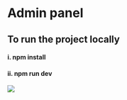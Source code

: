 # Admin panel

## To run the project locally
####  i. npm install
#### ii. npm run dev
<p align="left">
  <a href="http://localhost:5173/">
    <img src="https://i.ibb.co/8sFv59Z/Screenshot-29-removebg-preview.png" />
  </a>
</p>
